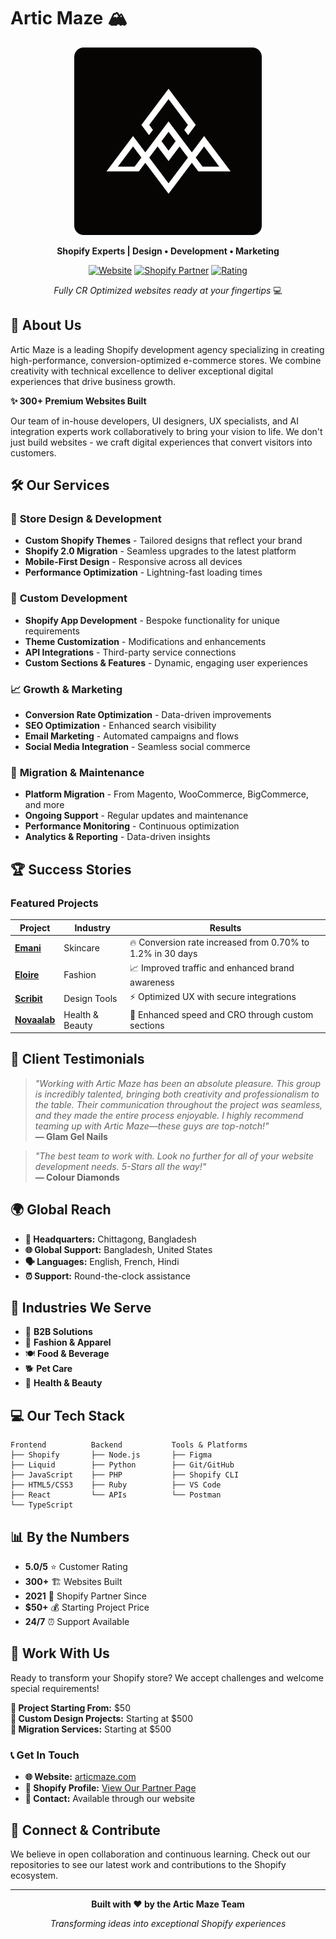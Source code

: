 # Artic Maze 🏔️

<div align="center">

![Artic Maze Logo](https://github.com/Artic-Maze/.github/blob/main/assets/icon-rounded.png)

**Shopify Experts | Design • Development • Marketing**

[![Website](https://img.shields.io/badge/Website-articmaze.com-blue?style=for-the-badge)](https://articmaze.com)
[![Shopify Partner](https://img.shields.io/badge/Shopify-Partner%20Since%202021-96bf48?style=for-the-badge&logo=shopify)](https://www.shopify.com/partners/directory/partner/artic-maze1)
[![Rating](https://img.shields.io/badge/Rating-5.0★-FFD700?style=for-the-badge)](https://www.shopify.com/partners/directory/partner/artic-maze1)

_Fully CR Optimized websites ready at your fingertips_ 💻

</div>

## 🚀 About Us

Artic Maze is a leading Shopify development agency specializing in creating high-performance, conversion-optimized e-commerce stores. We combine creativity with technical excellence to deliver exceptional digital experiences that drive business growth.

**✨ 300+ Premium Websites Built**

Our team of in-house developers, UI designers, UX specialists, and AI integration experts work collaboratively to bring your vision to life. We don't just build websites - we craft digital experiences that convert visitors into customers.

## 🛠️ Our Services

### 🎨 **Store Design & Development**

- **Custom Shopify Themes** - Tailored designs that reflect your brand
- **Shopify 2.0 Migration** - Seamless upgrades to the latest platform
- **Mobile-First Design** - Responsive across all devices
- **Performance Optimization** - Lightning-fast loading times

### 🔧 **Custom Development**

- **Shopify App Development** - Bespoke functionality for unique requirements
- **Theme Customization** - Modifications and enhancements
- **API Integrations** - Third-party service connections
- **Custom Sections & Features** - Dynamic, engaging user experiences

### 📈 **Growth & Marketing**

- **Conversion Rate Optimization** - Data-driven improvements
- **SEO Optimization** - Enhanced search visibility
- **Email Marketing** - Automated campaigns and flows
- **Social Media Integration** - Seamless social commerce

### 🔄 **Migration & Maintenance**

- **Platform Migration** - From Magento, WooCommerce, BigCommerce, and more
- **Ongoing Support** - Regular updates and maintenance
- **Performance Monitoring** - Continuous optimization
- **Analytics & Reporting** - Data-driven insights

## 🏆 Success Stories

### Featured Projects

| Project                                   | Industry        | Results                                                    |
| ----------------------------------------- | --------------- | ---------------------------------------------------------- |
| **[Emani](https://emani.com/)**           | Skincare        | 🔥 Conversion rate increased from 0.70% to 1.2% in 30 days |
| **[Eloire](https://eloireofficial.com/)** | Fashion         | 📈 Improved traffic and enhanced brand awareness           |
| **[Scribit](https://scribit.design/)**    | Design Tools    | ⚡ Optimized UX with secure integrations                   |
| **[Novaalab](https://novaalab.com/)**     | Health & Beauty | 🚀 Enhanced speed and CRO through custom sections          |

## 💬 Client Testimonials

> _"Working with Artic Maze has been an absolute pleasure. This group is incredibly talented, bringing both creativity and professionalism to the table. Their communication throughout the project was seamless, and they made the entire process enjoyable. I highly recommend teaming up with Artic Maze—these guys are top-notch!"_  
> **— Glam Gel Nails**

> _"The best team to work with. Look no further for all of your website development needs. 5-Stars all the way!"_  
> **— Colour Diamonds**

## 🌍 Global Reach

- **🏢 Headquarters:** Chittagong, Bangladesh
- **🌐 Global Support:** Bangladesh, United States
- **🗣️ Languages:** English, French, Hindi
- **⏰ Support:** Round-the-clock assistance

## 🎯 Industries We Serve

- 🏢 **B2B Solutions**
- 👕 **Fashion & Apparel**
- 🍽️ **Food & Beverage**
- 🐕 **Pet Care**
- 💄 **Health & Beauty**

## 💻 Our Tech Stack

```
Frontend          Backend           Tools & Platforms
├── Shopify       ├── Node.js       ├── Figma
├── Liquid        ├── Python        ├── Git/GitHub
├── JavaScript    ├── PHP           ├── Shopify CLI
├── HTML5/CSS3    ├── Ruby          ├── VS Code
├── React         └── APIs          └── Postman
└── TypeScript
```

## 📊 By the Numbers

- **5.0/5** ⭐ Customer Rating
- **300+** 🏗️ Websites Built
- **2021** 📅 Shopify Partner Since
- **$50+** 💰 Starting Project Price
- **24/7** ⏰ Support Available

## 🤝 Work With Us

Ready to transform your Shopify store? We accept challenges and welcome special requirements!

**💼 Project Starting From:** $50  
**🎨 Custom Design Projects:** Starting at $500  
**🔄 Migration Services:** Starting at $500

### 📞 Get In Touch

- **🌐 Website:** [articmaze.com](https://articmaze.com)
- **👥 Shopify Profile:** [View Our Partner Page](https://www.shopify.com/partners/directory/partner/artic-maze1)
- **📧 Contact:** Available through our website

## 🔗 Connect & Contribute

We believe in open collaboration and continuous learning. Check out our repositories to see our latest work and contributions to the Shopify ecosystem.

---

<div align="center">

**Built with ❤️ by the Artic Maze Team**

_Transforming ideas into exceptional Shopify experiences_

</div>
